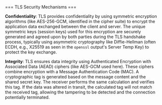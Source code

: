 === TLS Security Mechanisms ===

**Confidentiality**:
TLS provides confidentiality by using symmetric encryption algorithms (like AES-256-GCM, identified in the cipher suite) to encrypt the application data exchanged between the client and server. The unique symmetric keys (session keys) used for this encryption are securely generated and agreed upon by both parties during the TLS handshake process, typically using asymmetric cryptography like Diffie-Hellman (often ECDH, e.g., X25519 as seen in the `openssl` output's Server Temp Key) to protect the key exchange.

**Integrity**:
TLS ensures data integrity using Authenticated Encryption with Associated Data (AEAD) ciphers (like AES-GCM used here). These ciphers combine encryption with a Message Authentication Code (MAC). A cryptographic tag is generated based on the message content and the shared secret key. The receiver performs the same calculation and verifies this tag. If the data was altered in transit, the calculated tag will not match the received tag, allowing the tampering to be detected and the connection potentially terminated.
